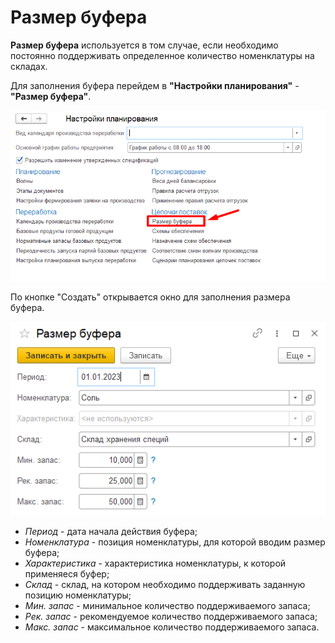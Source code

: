 # Размер буфера

**Размер буфера** используется в том случае, если необходимо постоянно поддерживать определенное количество номенклатуры на складах.

Для заполнения буфера перейдем в **"Настройки планирования"** - **"Размер буфера"**.

[![1][1]][1]

По кнопке "Создать" открывается окно для заполнения размера буфера.

[![2][2]][2]

- *Период* - дата начала действия буфера;
- *Номенклатура* - позиция номенклатуры, для которой вводим размер буфера;
- *Характеристика* - характеристика номенклатуры, к которой применяеся буфер;
- *Склад* - склад, на котором необходимо поддерживать заданную позицию номенклатуры;
- *Мин. запас* - минимальное количество поддерживаемого запаса;
- *Рек. запас* - рекомендуемое количество поддерживаемого запаса;
- *Макс. запас* - максимальное количество поддерживаемого запаса.

[1]: BufferSize.assert\1.png
[2]: BufferSize.assert\2.png
